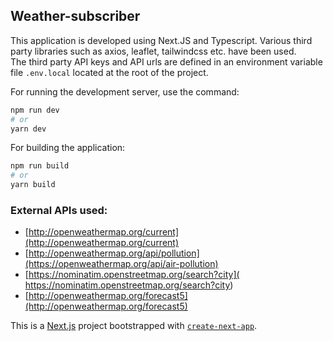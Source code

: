 
## Weather-subscriber
This application is developed using Next.JS and Typescript. 
Various third party libraries such as axios, leaflet, tailwindcss etc. have been used.  
The third party API keys and API urls are defined in an environment variable file `.env.local` located at the root of the project.


For running the development server, use the command:

```bash
npm run dev
# or
yarn dev
```

For building the application:

```bash
npm run build
# or
yarn build
```

### External APIs used:
* [http://openweathermap.org/current](http://openweathermap.org/current)
* [http://openweathermap.org/api/pollution](https://openweathermap.org/api/air-pollution)
* [https://nominatim.openstreetmap.org/search?city]( https://nominatim.openstreetmap.org/search?city)
* [http://openweathermap.org/forecast5](http://openweathermap.org/forecast5)

This is a [Next.js](https://nextjs.org/) project bootstrapped with [`create-next-app`](https://github.com/vercel/next.js/tree/canary/packages/create-next-app).
